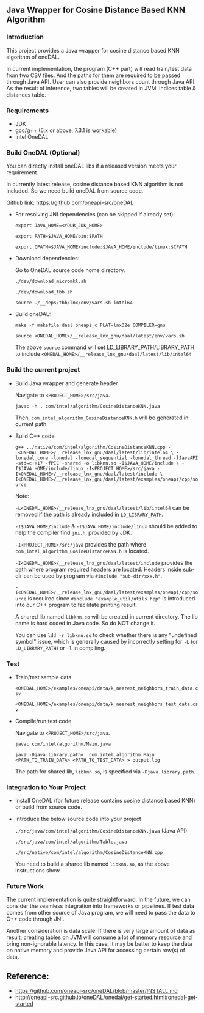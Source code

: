 ## Java Wrapper for Cosine Distance Based KNN Algorithm

### Introduction

This project provides a Java wrapper for cosine distance based KNN algorithm of oneDAL.

In current implementation, the program (C++ part) will read train/test data from two CSV files. And the paths for them are
required to be passed through Java API. User can also provide neighbors count through Java API. As the result of inference,
two tables will be created in JVM: indices table & distances table.

### Requirements

* JDK
* gcc/g++ (6.x or above, 7.3.1 is workable)
* Intel OneDAL

### Build OneDAL (Optional)

You can directly install oneDAL libs if a released version meets your requirement.

In currently latest release, cosine distance based KNN algorithm is not included. So we need build oneDAL from source code.

Github link: https://github.com/oneapi-src/oneDAL

* For resolving JNI dependencies (can be skipped if already set):

  `export JAVA_HOME=<YOUR_JDK_HOME>`

  `export PATH=$JAVA_HOME/bin:$PATH`

  `export CPATH=$JAVA_HOME/include:$JAVA_HOME/include/linux:$CPATH`

* Download dependencies:

  Go to OneDAL source code home directory.

  `./dev/download_micromkl.sh`

  `./dev/download_tbb.sh`

  `source ./__deps/tbb/lnx/env/vars.sh intel64`

* Build oneDAL:

  `make -f makefile daal oneapi_c PLAT=lnx32e COMPILER=gnu`

  `source <ONEDAL_HOME>/__release_lnx_gnu/daal/latest/env/vars.sh`

  The above `source` command will set LD_LIBRARY_PATH/LIBRARY_PATH to include `<ONEDAL_HOME>/__release_lnx_gnu/daal/latest/lib/intel64`

### Build the current project

* Build Java wrapper and generate header

  Navigate to `<PROJECT_HOME>/src/java`.

  `javac -h . com/intel/algorithm/CosineDistanceKNN.java`

  Then, `com_intel_algorithm_CosineDistanceKNN.h` will be generated in current path.

* Build C++ code

  `g++ ../native/com/intel/algorithm/CosineDistanceKNN.cpp -L<ONEDAL_HOME>/__release_lnx_gnu/daal/latest/lib/intel64 \
  -lonedal_core -lonedal -lonedal_sequential -lonedal_thread -lJavaAPI -std=c++17 -fPIC -shared -o libknn.so -I$JAVA_HOME/include \
  -I$JAVA_HOME/include/linux -I<PROJECT_HOME>/src/java -I<ONEDAL_HOME>/__release_lnx_gnu/daal/latest/include \
  -I<ONEDAL_HOME>/__release_lnx_gnu/daal/latest/examples/oneapi/cpp/source`

  Note:

  `-L<ONEDAL_HOME>/__release_lnx_gnu/daal/latest/lib/intel64` can be removed if the path is already included in `LD_LIBRARY_PATH`.

  `-I$JAVA_HOME/include` & `-I$JAVA_HOME/include/linux` should be added to help the compiler find `jni.h`, provided by JDK.

  `-I<PROJECT_HOME>/src/java` provides the path where `com_intel_algorithm_CosineDistanceKNN.h` is located.

  `-I<ONEDAL_HOME>/__release_lnx_gnu/daal/latest/include` provides the path where program required headers are located. Headers inside sub-dir
  can be used by program via `#include "sub-dir/xxx.h"`.

  `-I<ONEDAL_HOME>/__release_lnx_gnu/daal/latest/examples/oneapi/cpp/source` is required since `#include "example_util/utils.hpp"` is introduced
  into our C++ program to facilitate printing result.

  A shared lib named `libknn.so` will be created in current directory. The lib name is hard coded in Java code. So do NOT change it.

  You can use `ldd -r libknn.so` to check whether there is any "undefined symbol" issue, which is generally caused by incorrectly setting for
  `-L` (or `LD_LIBRARY_PATH`) or `-l` in compiling. 

### Test

* Train/test sample data

  `<ONEDAL_HOME>/examples/oneapi/data/k_nearest_neighbors_train_data.csv`

  `<ONEDAL_HOME>/examples/oneapi/data/k_nearest_neighbors_test_data.csv`

* Compile/run test code

  Navigate to `<PROJECT_HOME>/src/java`.

  `javac com/intel/algorithm/Main.java`

  `java -Djava.library.path=. com.intel.algorithm.Main <PATH_TO_TRAIN_DATA> <PATH_TO_TEST_DATA> > output.log`

  The path for shared lib, `libknn.so`, is specified via `-Djava.library.path`.

### Integration to Your Project

* Install OneDAL (for future release contains cosine distance based KNN) or build from source code.

* Introduce the below source code into your project

  `./src/java/com/intel/algorithm/CosineDistanceKNN.java` (Java API)

  `./src/java/com/intel/algorithm/Table.java`

  `./src/native/com/intel/algorithm/CosineDistanceKNN.cpp`

  You need to build a shared lib named `libknn.so`, as the above instructions show.

### Future Work

The current implementation is quite straightforward. In the future, we can consider the seamless integration into frameworks
or pipelines. If test data comes from other source of Java program, we will need to pass the data to C++ code through JNI.

Another consideration is data scale. If there is very large amount of data as result, creating tables on JVM will consume a lot
of memory resource and bring non-ignorable latency. In this case, it may be better to keep the data on native memory and
provide Java API for accessing certain row(s) of data.

## Reference:

* https://github.com/oneapi-src/oneDAL/blob/master/INSTALL.md
* http://oneapi-src.github.io/oneDAL/onedal/get-started.html#onedal-get-started